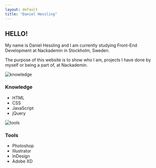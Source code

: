 ```yaml
---
layout: default
title: "Daniel Hessling"
---
```



<section>
<h2><span>HELLO!</span></h2>
<p>
My name is Daniel Hessling and I am currently studying Front-End Development at
Nackademin in
Stockholm, Sweden.
</p>
<div class="mini-spacer"></div>
<p>The purpose of this website is to show who I am, projects I have done by myself or
being a part of,
at Nackademin.
</p>
</section>
<section class="section-half">
<section class="half box">

<div class="know-box box-three">
<img src="https://www.danielhessling.se/img/book.png" alt="knowledge" class="knowledge-icon">
<h3>Knowledge</h3>
<ul>
<li>HTML</li>
<li>CSS</li>
<li>JavaScript</li>
<li>jQuery</li>
</ul>
</div>

</section>
<section class="half box">

<div class="know-box box-four">
<img src="https://www.danielhessling.se/img/screwdriver.png" alt="tools" class="knowledge-icon">
<h3>Tools</h3>
<ul>
<li>Photoshop</li>
<li>Illustrator</li>
<li>InDesign</li>
<li>Adobe XD</li>
</ul>
</div>

</section>
</section>